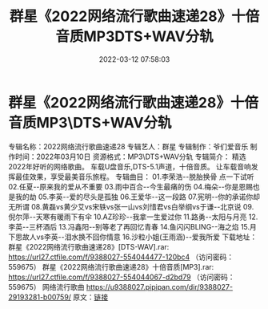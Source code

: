 ﻿---
title: 群星《2022网络流行歌曲速递28》十倍音质MP3DTS+WAV分轨
date: 2022-03-12 07:58:03
categories: 新碟专辑、稀有等精品
tags: 华语中文
---
# 群星《2022网络流行歌曲速递28》十倍音质MP3\DTS+WAV分轨

专辑名称：2022网络流行歌曲速递28
专辑艺人：群星
专辑制作：爷们爱音乐
制作时间：2022年03月10日
资源格式：MP3\DTS+WAV分轨
专辑简介：
精选2022年好听的网络歌曲。
车载U盘音乐,DTS-5.1声道，十倍音质。
让车载音响发挥最佳效果，享受最美音乐旅程。
专辑曲目：
01.李荣浩--脱胎换骨
点一下试听
02.任夏--原来我的爱从不重要
03.雨中百合--今生最痛的伤
04.梅朵--你是恩赐也是我的劫
05.李英--爱的尽头是孤独
06.王爱华--这一段路
07.宪明--你的承诺你却无所谓
08.黄磊vs黄少艾vs宋轶vs张一山vs刘惜君vs白举纲vs于谦--北京说
09.倪尔萍--天寒有暖雨下有伞
10.AZ珍珍--我拿一生爱过你
11.路勇--太阳与月亮
12.李英--三杯酒后
13.冯鑫阳--别等老了再回忆青春
14.鱼闪闪BLING--海之焰
15.月下思故人vs李英--泪水换不回你情意
16.沙粒小姐(王雨涵)--爱我所爱
下载地址：
群星《2022网络流行歌曲速递28》[DTS-WAV].rar: https://url27.ctfile.com/f/9388027-554044477-120bc4
（访问密码：559675）
群星《2022网络流行歌曲速递28》十倍音质[MP3].rar: https://url27.ctfile.com/f/9388027-554044067-d2bd79
（访问密码：559675）
网络流行歌曲
https://u9388027.pipipan.com/dir/9388027-29193281-b00759/
原文：[链接](https://blog.sina.com.cn/s/blog_1647c7e7601030w5x.html)